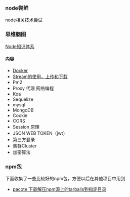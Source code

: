 ### node尝鲜
node相关技术尝试

### 思维脑图
[Node知识体系](https://www.processon.com/view/link/5e057539e4b0c1ff2110a35f)

#### 内容
- [Docker](./docker.md)
- [Stream的使用，上传和下载]('./src/upload-demo/README.md')
- Pm2
- Proxy 代理 网络编程
- Koa
- Sequelize
- mysql
- MongoDB
- Cookie
- CORS 
- Session 原理
- JSON WEB TOKEN（jwt）
- 第三方登录
- 集群Cluster
- 加密算法

### npm包
下面收集了一些比较好的npm包，方便以后在其他项目中用到
- [pacote 下载解压npm源上的tarballs到指定目录](https://www.npmjs.com/package/pacote)
